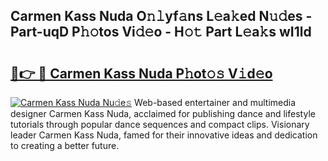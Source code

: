 ## Carmen Kass Nuda O𝚗𝚕yf𝚊ns L𝚎a𝚔ed N𝚞𝚍es - Part-uqD P𝚑𝚘tos Vi𝚍𝚎o - H𝚘𝚝 Part L𝚎a𝚔s wI1ld

# <h2><a href="http://kf2d26.oniu.top/?m=Carmen+Kass+Nuda">🔗👉 🔴 Carmen Kass Nuda P𝚑ot𝚘𝚜 V𝚒d𝚎o</a></h2>

[![Carmen Kass Nuda Nu𝚍e𝚜](https://i.imgur.com/0qMVB7G.gif)](http://kf2d26.oniu.top/?m=Carmen+Kass+Nuda)
Web-based entertainer and multimedia designer Carmen Kass Nuda, acclaimed for publishing dance and lifestyle tutorials through popular dance sequences and compact clips. Visionary leader Carmen Kass Nuda, famed for their innovative ideas and dedication to creating a better future.  
